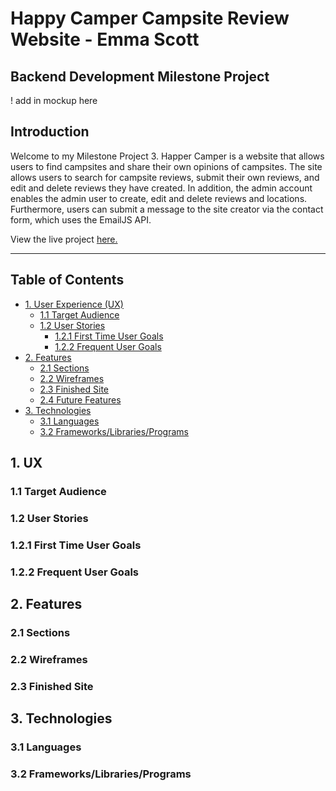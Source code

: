 # Happy Camper Campsite Review Website - Emma Scott
## Backend Development Milestone Project

! add in mockup here

## Introduction
Welcome to my Milestone Project 3. Happer Camper is a website that allows users to find campsites and share their own opinions of campsites. The site allows users to search for campsite reviews, submit their own reviews, and edit and delete reviews they have created. In addition, the admin account enables the admin user to create, edit and delete reviews and locations. Furthermore, users can submit a message to the site creator via the contact form, which uses the EmailJS API.

View the live project [here.](https://emmajane22.github.io/happycamper/ "View the Live game here")
___

## Table of Contents
- [1. User Experience (UX)](#ux)
    - [1.1 Target Audience](#target-audience)
    - [1.2 User Stories](#user-stories)
        - [1.2.1 First Time User Goals](#1-2-1)
        - [1.2.2 Frequent User Goals](#1-2-2)
- [2. Features](#features)
    - [2.1 Sections](#2-1)
    - [2.2 Wireframes](#2-2)
    - [2.3 Finished Site](#2-3)
    - [2.4 Future Features](#2-4)
- [3. Technologies](#technologies)
    - [3.1 Languages](#3-1)
    - [3.2 Frameworks/Libraries/Programs](#3-2)

## 1. UX
### 1.1 Target Audience
### 1.2 User Stories
### 1.2.1 First Time User Goals
### 1.2.2 Frequent User Goals
## 2. Features
### 2.1 Sections
### 2.2 Wireframes
### 2.3 Finished Site
## 3. Technologies
### 3.1 Languages
### 3.2 Frameworks/Libraries/Programs 
